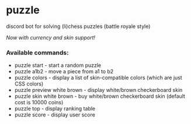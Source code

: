 # puzzle
discord bot for solving (li)chess puzzles (battle royale style)

*Now with currency and skin support!*

### Available commands:
- puzzle start - start a random puzzle
- puzzle a1b2 - move a piece from a1 to b2
- puzzle colors - display a list of skin-compatible colors (which are just CSS colors)
- puzzle preview white brown - display white/brown checkerboard skin
- puzzle skin white brown - buy white/brown checkerboard skin (default cost is 10000 coins)
- puzzle top - display ranking table
- puzzle score - display user score
